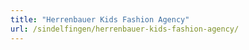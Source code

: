 ```yaml
---
title: "Herrenbauer Kids Fashion Agency"
url: /sindelfingen/herrenbauer-kids-fashion-agency/
---
```

